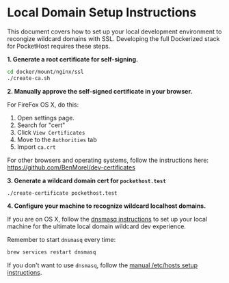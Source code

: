 # Local Domain Setup Instructions

This document covers how to set up your local development environment to recongize wildcard domains with SSL. Developing the full Dockerized stack for PocketHost requires these steps.

**1. Generate a root certificate for self-signing.**

```bash
cd docker/mount/nginx/ssl
./create-ca.sh
```

**2. Manually approve the self-signed certificate in your browser.**

For FireFox OS X, do this:

1. Open settings page.
2. Search for "cert"
3. Click `View Certificates`
4. Move to the `Authorities` tab
5. Import `ca.crt`

For other browsers and operating systems, follow the instructions here: https://github.com/BenMorel/dev-certificates

**3. Generate a wildcard domain cert for `pockethost.test`**

```
./create-certificate pockethost.test
```

**4. Configure your machine to recognize wildcard localhost domains.**

If you are on OS X, follow the [dnsmasq instructions](./dnsmasq.md) to set up your local machine for the ultimate local domain wildcard dev experience.

Remember to start `dnsmasq` every time:

```bash
brew services restart dnsmasq
```

If you don't want to use `dnsmasq`, follow the [manual /etc/hosts setup instructions](./etc_hosts.md).
